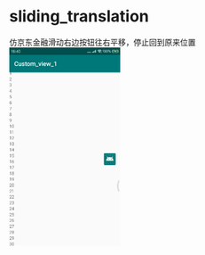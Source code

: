 # sliding_translation
仿京东金融滑动右边按钮往右平移，停止回到原来位置
![image](https://github.com/woyl/sliding_translation/blob/master/2019-07-25_16_43_07.mp4%20(online-video-cutter.com).gif)
